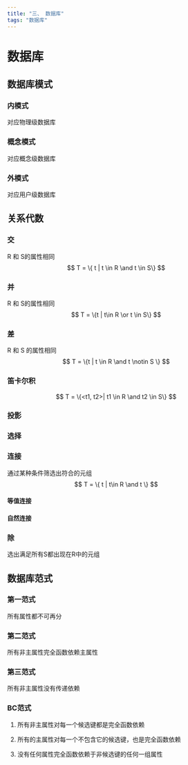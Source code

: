 ```yaml
---
title: "三、 数据库"
tags: "数据库"
---
```


# 数据库

## 数据库模式

### 内模式

对应物理级数据库

### 概念模式

对应概念级数据库

### 外模式

对应用户级数据库

## 关系代数

### 交

R 和 S的属性相同
$$
T = \{ t | t \in R \and t \in S\}
$$


### 并

R 和 S的属性相同
$$
T = \{t | t\in R \or t \in S\}
$$


### 差

R 和 S 的属性相同
$$
T = \{t | t \in R \and t \notin S \}
$$


### 笛卡尔积

$$
T = \{<t1, t2>| t1 \in R \and t2 \in S\}
$$



### 投影

### 选择

### 连接

通过某种条件筛选出符合的元组
$$
T = \{ t | t\in R \and t \}
$$


#### 等值连接

#### 自然连接

### 除

选出满足所有S都出现在R中的元组

## 数据库范式

### 第一范式

所有属性都不可再分

### 第二范式

所有非主属性完全函数依赖主属性

### 第三范式

所有非主属性没有传递依赖

### BC范式

1. 所有非主属性对每一个候选键都是完全函数依赖

2. 所有的主属性对每一个不包含它的候选键，也是完全函数依赖

3. 没有任何属性完全函数依赖于非候选键的任何一组属性

